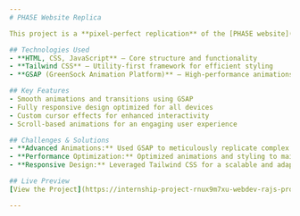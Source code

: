 ```yaml
---
# PHA5E Website Replica  

This project is a **pixel-perfect replication** of the [PHA5E website](https://www.pha5e.com/), developed as part of a technical assessment for **Itzfizz Digital Agency**. The goal was to recreate the original website’s **design, animations, and interactivity** while ensuring optimal performance and responsiveness.  

## Technologies Used  
- **HTML, CSS, JavaScript** – Core structure and functionality  
- **Tailwind CSS** – Utility-first framework for efficient styling  
- **GSAP (GreenSock Animation Platform)** – High-performance animations  

## Key Features  
- Smooth animations and transitions using GSAP  
- Fully responsive design optimized for all devices  
- Custom cursor effects for enhanced interactivity  
- Scroll-based animations for an engaging user experience  

## Challenges & Solutions  
- **Advanced Animations:** Used GSAP to meticulously replicate complex transitions and motion effects.  
- **Performance Optimization:** Optimized animations and styling to maintain high performance without compromising quality.  
- **Responsive Design:** Leveraged Tailwind CSS for a scalable and adaptable layout across all devices.  

## Live Preview  
[View the Project](https://internship-project-rnux9m7xu-webdev-rajs-projects.vercel.app/)  

---
```

